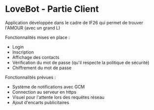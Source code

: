 LoveBot - Partie Client
=======

Application développée dans le cadre de IF26 qui permet de trouver l'AMOUR (avec un grand L)

Fonctionnalités mises en place :

* Login
* Inscription
* Affichage des contacts
* Vérification du mot de passe (qu'il respecte la politique de sécurité)
* Chiffrement du mot de passe


Fonctionnalités prévues :

* Système de notifications avec GCM
* Connection au serveur en https
* Visuel pour l'attente lors des requêtes réseau
* Ajout d'encarts publicitaires
